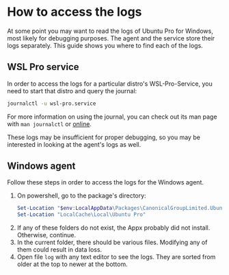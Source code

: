 # How to access the logs

At some point you may want to read the logs of Ubuntu Pro for Windows, most likely for debugging purposes. The agent and the service store their logs separately. This guide shows you where to find each of the logs.

## WSL Pro service
In order to access the logs for a particular distro's WSL-Pro-Service, you need to start that distro and query the journal:
```bash
journalctl -u wsl-pro.service
```
For more information on using the journal, you can check out its man page with `man journalctl` or [online](https://man7.org/linux/man-pages/man1/journalctl.1.html).

These logs may be insufficient for proper debugging, so you may be interested in looking at the agent's logs as well.

## Windows agent
Follow these steps in order to access the logs for the Windows agent.
1. On powershell, go to the package's directory:
   ```powershell
   Set-Location "$env:LocalAppData\Packages\CanonicalGroupLimited.UbuntuProForWindows_*"
   Set-Location "LocalCache\Local\Ubuntu Pro"
   ```
2. If any of these folders do not exist, the Appx probably did not install. Otherwise, continue.
3. In the current folder, there should be various files. Modifying any of them could result in data loss.
4. Open file `log` with any text editor to see the logs. They are sorted from older at the top to newer at the bottom.